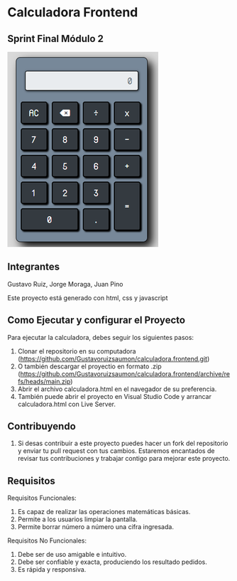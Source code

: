 # Calculadora Frontend
## Sprint Final Módulo 2
![Calculadora IMG](./assets/ssCalc.png)

## Integrantes
Gustavo Ruiz, Jorge Moraga, Juan Pino

Este proyecto está generado con html, css y javascript

## Como Ejecutar y configurar el Proyecto

 Para ejecutar la calculadora, debes seguir los siguientes pasos:

 1. Clonar el repositorio en su computadora (https://github.com/Gustavoruizsaumon/calculadora.frontend.git)
 2. O también descargar el proyectio en formato .zip (https://github.com/Gustavoruizsaumon/calculadora.frontend/archive/refs/heads/main.zip)
 3. Abrir el archivo calculadora.html en el navegador de su preferencia.
 4. También puede abrir el proyecto en Visual Studio Code y arrancar calculadora.html con Live Server.



## Contribuyendo

1. Si desas contribuir a este proyecto puedes hacer un fork del repositorio y enviar tu pull request con tus cambios.
   Estaremos encantados de revisar tus contribuciones y trabajar contigo para mejorar este proyecto. 

## Requisitos
Requisitos Funcionales:
   1. Es capaz de realizar las operaciones matemáticas básicas.
   2. Permite a los usuarios limpiar la pantalla.
   3. Permite borrar número a número una cifra ingresada.

Requisitos No Funcionales:
   1. Debe ser de uso amigable e intuitivo.
   2. Debe ser confiable y exacta, produciendo los resultado pedidos.
   3. Es rápida y responsiva.
